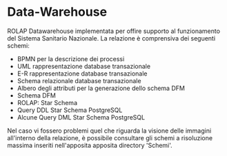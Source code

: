# Data-Warehouse
ROLAP Datawarehouse implementata per offire supporto al funzionamento del Sistema Sanitario Nazionale.
La relazione è comprensiva dei seguenti schemi:
- BPMN per la descrizione dei processi
- UML rappresentazione database transazionale 
- E-R rappresentazione database transazionale
- Schema relazionale database transazionale
- Albero degli attributi per la generazione dello schema DFM
- Schema DFM
- ROLAP: Star Schema
- Query DDL Star Schema PostgreSQL
- Alcune Query DML Star Schema PostgreSQL

Nel caso vi fossero problemi quel che riguarda la visione delle immagini all'interno della relazione, è possibile consultare gli schemi a risoluzione massima inseriti nell'apposita apposita directory 'Schemi'.
